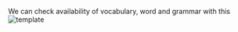 We can check availability of vocabulary, word and grammar with this
![template](https://github.com/SlyFox0415/Voice_Bot/assets/160331390/2c286498-5559-4094-9e2e-a31949698ad2)
